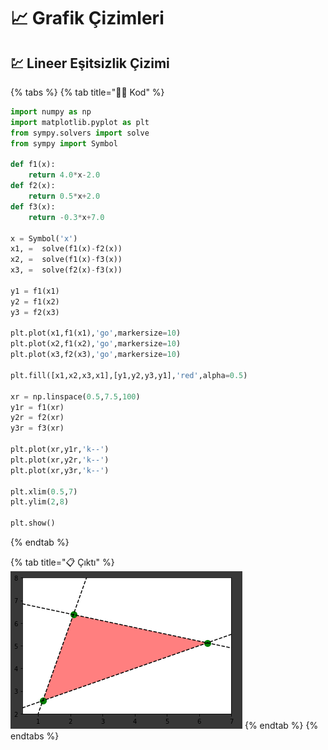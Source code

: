 # 📈 Grafik Çizimleri

## 💹 Lineer Eşitsizlik Çizimi

{% tabs %}
{% tab title="👨‍💻 Kod" %}
```python
import numpy as np
import matplotlib.pyplot as plt
from sympy.solvers import solve
from sympy import Symbol

def f1(x):
    return 4.0*x-2.0
def f2(x):
    return 0.5*x+2.0
def f3(x):
    return -0.3*x+7.0

x = Symbol('x')
x1, =  solve(f1(x)-f2(x))
x2, =  solve(f1(x)-f3(x))
x3, =  solve(f2(x)-f3(x))

y1 = f1(x1)
y2 = f1(x2)
y3 = f2(x3)

plt.plot(x1,f1(x1),'go',markersize=10)
plt.plot(x2,f1(x2),'go',markersize=10)
plt.plot(x3,f2(x3),'go',markersize=10)

plt.fill([x1,x2,x3,x1],[y1,y2,y3,y1],'red',alpha=0.5)

xr = np.linspace(0.5,7.5,100)
y1r = f1(xr)
y2r = f2(xr)
y3r = f3(xr)

plt.plot(xr,y1r,'k--')
plt.plot(xr,y2r,'k--')
plt.plot(xr,y3r,'k--')

plt.xlim(0.5,7)
plt.ylim(2,8)

plt.show()
```
{% endtab %}

{% tab title="📋 Çıktı" %}
![](../.gitbook/assets/image%20%283%29.png)
{% endtab %}
{% endtabs %}


